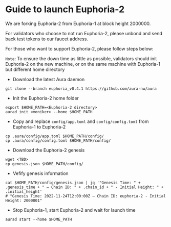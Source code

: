 # Guide to launch Euphoria-2

We are forking Euphoria-2 from Euphoria-1 at block height 2000000.

For validators who choose to not run Euphoria-2, please unbond and send back test tokens to our faucet address.

For those who want to support Euphoria-2, please follow steps below:

`Note`: To ensure the down time as little as possible, validators should init Euphoria-2 on the new machine, or on the same machine with Euphoria-1 but different home directory

- Download the latest Aura daemon
```
git clone --branch euphoria_v0.4.1 https://github.com/aura-nw/aura
```

- Init the Euphoria-2 home folder
```
export $HOME_PATH=<Euphoria-2 directory>
aurad init <moniker> --home $HOME_PATH
```

- Copy and replace `config/app.toml` and `config/config.toml` from Euphoria-1 to Euphoria-2
```
cp .aura/config/app.toml $HOME_PATH/config/
cp .aura/config/config.toml $HOME_PATH/config/
```

- Download the Euphoria-2 genesis
```
wget <TBD>
cp genesis.json $HOME_PATH/config/
```

- Vefify genesis information
```
cat $HOME_PATH/config/genesis.json | jq '"Genesis Time: " + .genesis_time + " — Chain ID: " + .chain_id + " - Initial Height: " + .initial_height'
# "Genesis Time: 2022-11-24T12:00:00Z — Chain ID: euphoria-2 - Initial Height: 2000001"
```

- Stop Euphoria-1, start Euphoria-2 and wait for launch time
```
aurad start --home $HOME_PATH
```
